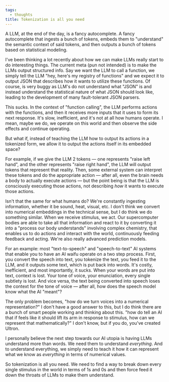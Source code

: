 ```yaml
---
tags:
  - thoughts
title: Tokenization is all you need
---
```

A LLM, at the end of the day, is a fancy autocomplete. A fancy autocomplete that ingests a bunch of tokens, embeds them to "understand" the semantic context of said tokens, and then outputs a bunch of tokens based on statistical modeling.

I've been thinking a lot recently about how we can make LLMs really start to do interesting things. The current meta (pun not intended) is to make the LLMs output structured info. Say we want the LLM to call a function, we simply tell the LLM "hey, here's my registry of functions" and we expect it to output JSON that describes how it wants to utilize these functions. Of course, is very buggy as LLM's do not understand what "JSON" is and instead understand the statistical nature of what JSON should look like, leading to the development of many fault-tolerant JSON parsers. 

This sucks. In the context of "function calling", the LLM performs actions with the functions, and then it receives more inputs that it uses to form its next response. It's slow, inefficient, and it's not at all how humans operate. I mean, maybe we do, we operate on this world and then observe the side effects and continue operating. 

But what if, instead of teaching the LLM how to output its actions in a tokenized form, we allow it to output the actions itself in its embedded space?

For example, if we give the LLM 2 tokens — one represents "raise left hand", and the other represents "raise right hand", the LLM will output tokens that represent that reality. Then, some external system can interpret these tokens and do the appropriate action — after all, even the brain needs a body to actually execute actions — but the point being is that the LLM is consciously executing those actions, not describing *how* it wants to execute those actions.

Isn't that the same for what humans do? We're constantly ingesting information, whether it be sound, heat, visual, etc. I don't think we convert into numerical embeddings in the technical sense, but I do think we do something similar. When we receive stimulus, we act. Our supercomputer bodies are able to take all that information and react to it by converting it into a "process our body understands" involving complex chemistry, that enables us to do actions and interact with the world, continuously feeding feedback and acting. We're also really advanced prediction models.

For an example: most "text-to-speech" and "speech-to-text" AI systems that enable you to have an AI waifu operate on a two step process. First, you convert the speech into text, you tokenize the text, you feed it to the LLM, and it outputs some text, which is put back into words. It's costly, inefficient, and most importantly, it sucks. When your words are put into text, context is lost. Your tone of voice, your enunciation, every single subtlety is lost. And vice versa, the text being converted into speech loses the context for the tone of voice — after all, how does the speech model know what the AI "meant"?

The only problem becomes, "how do we turn voices into a numerical representation?" I don't have a good answer to this, but I do think  there are a bunch of smart people working and thinking about this. "how do tell an AI that if feels like it should lift its arm in response to stimulus, how can we represent that mathematically?" I don't know, but if you do, you've created Ultron.

I personally believe the next step towards our AI utopia is having LLMs understand more than words. We need them to understand *everything*. And to understand everything, we simply need to teach it how it can represent what we know as *everything* in terms of numerical values.

So tokenization is all you need. We need to find a way to break down every single stimulus in the world in terms of 1s and 0s and then force feed it down the throats of LLMs to make them understand.
